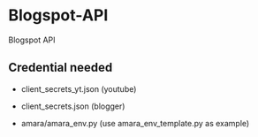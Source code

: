 # Blogspot-API

Blogspot API

## Credential needed

* client_secrets_yt.json (youtube)
* client_secrets.json (blogger)

* amara/amara_env.py (use amara_env_template.py as example)